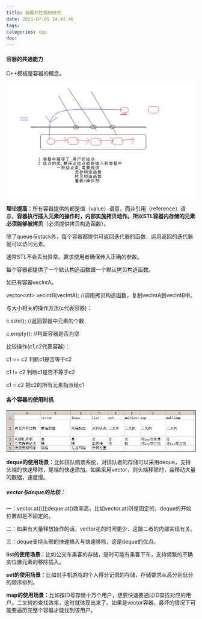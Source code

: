 ```yaml
---
title: 容器共性机制研究
date: 2021-07-05 14:41:46
tags:
categories: cpp
doc:
---
```


#### 容器的共通能力   

C++模板是容器的概念。

![1625467342426](/images/javawz/1625467342426.png)

<b>理论提高：</b>所有容器提供的都是值（value）语意，而非引用（reference）语意。**容器执行插入元素的操作时，内部实施拷贝动作。**所以STL容器内存储的元素必须**能够被拷贝**（必须提供拷贝构造函数）。

 除了queue与stack外，每个容器都提供可返回迭代器的函数，运用返回的迭代器就可以访问元素。

 通常STL不会丢出异常。要求使用者确保传入正确的参数。

 每个容器都提供了一个默认构造函数跟一个默认拷贝构造函数。

 如已有容器vecIntA。 

 vector\<int> vecIntB(vecIntA); //调用拷贝构造函数，复制vecIntA到vecIntB中。

 与大小相关的操作方法(c代表容器)：

c.size();  //返回容器中元素的个数

c.empty();  //判断容器是否为空

 比较操作(c1,c2代表容器)：

c1 == c2   判断c1是否等于c2

c1 != c2   判断c1是否不等于c2

c1 = c2    把c2的所有元素指派给c1

#### 各个容器的使用时机

![1625467543529](/images/javawz/1625467543529.png)

 <b> deque的使用场景：</b>比如排队购票系统，对排队者的存储可以采用deque，支持头端的快速移除，尾端的快速添加。如果采用vector，则头端移除时，会移动大量的数据，速度慢。

#####  vector与deque的比较：

 一：vector.at()比deque.at()效率高，比如vector.at(0)是固定的，deque的开始位置却是不固定的。

 二：如果有大量释放操作的话，vector花的时间更少，这跟二者的内部实现有关。

 三：deque支持头部的快速插入与快速移除，这是deque的优点。

<b> list的使用场景：</b>比如公交车乘客的存储，随时可能有乘客下车，支持频繁的不确实位置元素的移除插入。

 <b>set的使用场景：</b>比如对手机游戏的个人得分记录的存储，存储要求从高分到低分的顺序排列。 

<b> map的使用场景：</b>比如按ID号存储十万个用户，想要快速要通过ID查找对应的用户。二叉树的查找效率，这时就体现出来了。如果是vector容器，最坏的情况下可能要遍历完整个容器才能找到该用户。